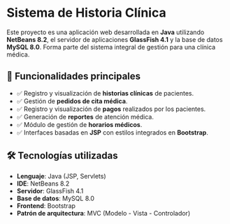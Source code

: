 # Sistema de Historia Clínica

Este proyecto es una aplicación web desarrollada en **Java** utilizando **NetBeans 8.2**, el servidor de aplicaciones **GlassFish 4.1** y la base de datos **MySQL 8.0**. Forma parte del sistema integral de gestión para una clínica médica.

## 📌 Funcionalidades principales

- ✅ Registro y visualización de **historias clínicas** de pacientes.
- ✅ Gestión de **pedidos de cita médica**.
- ✅ Registro y visualización de **pagos** realizados por los pacientes.
- ✅ Generación de **reportes** de atención médica.
- ✅ Módulo de gestión de **horarios médicos**.
- ✅ Interfaces basadas en **JSP** con estilos integrados en **Bootstrap**.

## 🛠️ Tecnologías utilizadas

- **Lenguaje**: Java (JSP, Servlets)
- **IDE**: NetBeans 8.2
- **Servidor**: GlassFish 4.1
- **Base de datos**: MySQL 8.0
- **Frontend**: Bootstrap
- **Patrón de arquitectura**: MVC (Modelo - Vista - Controlador)
